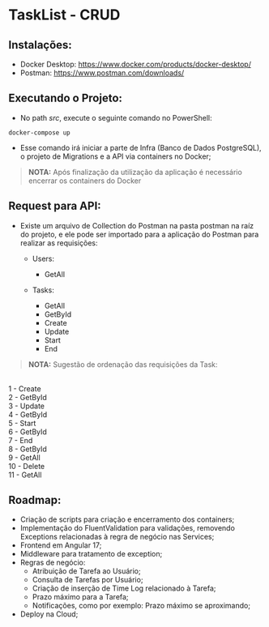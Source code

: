 # TaskList - CRUD

## Instalações:
- Docker Desktop: https://www.docker.com/products/docker-desktop/
- Postman: https://www.postman.com/downloads/

## Executando o Projeto:
- No path *src*, execute o seguinte comando no PowerShell:

```
docker-compose up
```

- Esse comando irá iniciar a parte de Infra (Banco de Dados PostgreSQL), o projeto de Migrations e a API via containers no Docker;

> **NOTA:** Após finalização da utilização da aplicação é necessário encerrar os containers do Docker

## Request para API:

- Existe um arquivo de Collection do Postman na pasta postman na raíz do projeto, e ele pode ser importado para a aplicação do Postman para realizar as requisições:

    - Users:
        - GetAll

    - Tasks:
        - GetAll
        - GetById
        - Create
        - Update
        - Start
        - End

> **NOTA:** Sugestão de ordenação das requisições da Task:
</br>
1 - Create
</br>
2 - GetById
</br>
3 - Update
</br>
4 - GetById
</br>
5 - Start
</br>
6 - GetById
</br>
7 - End
</br>
8 - GetById
</br>
9 - GetAll
</br>
10 - Delete
</br>
11 - GetAll

## Roadmap:

- Criação de scripts para criação e encerramento dos containers;
- Implementação do FluentValidation para validações, removendo Exceptions relacionadas à regra de negócio nas Services;
- Frontend em Angular 17;
- Middleware para tratamento de exception;
- Regras de negócio:
    - Atribuição de Tarefa ao Usuário;
    - Consulta de Tarefas por Usuário;
    - Criação de inserção de Time Log relacionado à Tarefa;
    - Prazo máximo para a Tarefa;
    - Notificações, como por exemplo: Prazo máximo se aproximando;
- Deploy na Cloud;